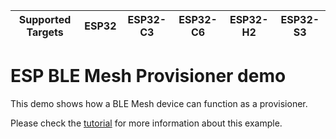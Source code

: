 | Supported Targets | ESP32 | ESP32-C3 | ESP32-C6 | ESP32-H2 | ESP32-S3 |
| ----------------- | ----- | -------- | -------- | -------- | -------- |

ESP BLE Mesh Provisioner demo
================================

This demo shows how a BLE Mesh device can function as a provisioner.

Please check the [tutorial](tutorial/BLE*Mesh*Provisioner*Example*Walkthrough.md) for more information about this example.